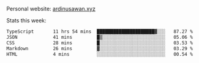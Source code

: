 Personal website: [ardinusawan.xyz](https://ardinusawan.xyz)

Stats this week:
<!--START_SECTION:waka-->

```txt
TypeScript       11 hrs 54 mins  █████████████████████▓░░░   87.27 %
JSON             41 mins         █▒░░░░░░░░░░░░░░░░░░░░░░░   05.06 %
CSS              28 mins         █░░░░░░░░░░░░░░░░░░░░░░░░   03.53 %
Markdown         26 mins         ▓░░░░░░░░░░░░░░░░░░░░░░░░   03.29 %
HTML             4 mins          ░░░░░░░░░░░░░░░░░░░░░░░░░   00.54 %
```

<!--END_SECTION:waka-->
